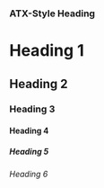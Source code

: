 ### ATX-Style Heading

# Heading 1

## Heading 2

### Heading 3

#### Heading 4

##### Heading 5

###### Heading 6
